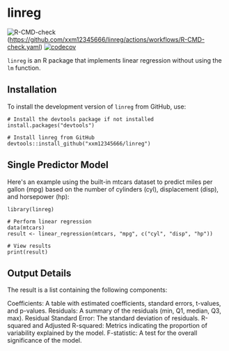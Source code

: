 

# linreg

<!-- badges: start -->
![R-CMD-check](https://github.com/xxm12345666/linreg/actions/workflows/test-coverage.yml/badge.svg)(https://github.com/xxm12345666/linreg/actions/workflows/R-CMD-check.yaml)
[![codecov](https://codecov.io/gh/xxm12345666/linreg/branch/main/graph/badge.svg)](https://codecov.io/gh/xxm12345666/linreg)
<!-- badges: end -->

`linreg` is an R package that implements linear regression without using the `lm` function.


## Installation

To install the development version of `linreg` from GitHub, use:

```{r}
# Install the devtools package if not installed
install.packages("devtools")

# Install linreg from GitHub
devtools::install_github("xxm12345666/linreg")
```
## Single Predictor Model

Here's an example using the built-in mtcars dataset to predict miles per gallon (mpg) based on the number of cylinders (cyl), displacement (disp), and horsepower (hp):

```{r}
library(linreg)

# Perform linear regression
data(mtcars)
result <- linear_regression(mtcars, "mpg", c("cyl", "disp", "hp"))

# View results
print(result)

```
## Output Details
The result is a list containing the following components:

Coefficients: A table with estimated coefficients, standard errors, t-values, and p-values.
Residuals: A summary of the residuals (min, Q1, median, Q3, max).
Residual Standard Error: The standard deviation of residuals.
R-squared and Adjusted R-squared: Metrics indicating the proportion of variability explained by the model.
F-statistic: A test for the overall significance of the model.


